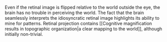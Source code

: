 Even if the retinal image is flipped relative to the world outside the eye, the brain has no trouble in perceiving the world. The fact that the brain seamlessly interprets the idiosyncratic retinal image highlights its ability to mine for patterns. Retinal projection contains [[Cognitive magnification results in topographic organization|a clear mapping to the world]], although initially non-trivial.